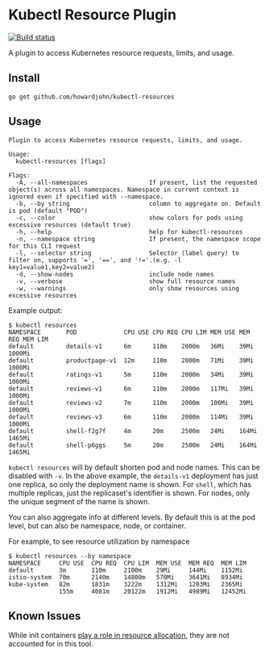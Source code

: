 # Kubectl Resource Plugin

[![Build status](https://badge.buildkite.com/cf86c7994aac947617af9b5a26cd4377f75f62d4f5a0529efa.svg)](https://buildkite.com/john-howard/build)

A plugin to access Kubernetes resource requests, limits, and usage.

## Install

`go get github.com/howardjohn/kubectl-resources`

## Usage

```
Plugin to access Kubernetes resource requests, limits, and usage.

Usage:
  kubectl-resources [flags]

Flags:
  -A, --all-namespaces                 If present, list the requested object(s) across all namespaces. Namespace in current context is ignored even if specified with --namespace.
  -b, --by string                      column to aggregate on. Default is pod (default "POD")
  -c, --color                          show colors for pods using excessive resources (default true)
  -h, --help                           help for kubectl-resources
  -n, --namespace string               If present, the namespace scope for this CLI request
  -l, --selector string                Selector (label query) to filter on, supports '=', '==', and '!='.(e.g. -l key1=value1,key2=value2)
  -d, --show-nodes                     include node names
  -v, --verbose                        show full resource names
  -w, --warnings                       only show resources using excessive resources
```

Example output:

```
$ kubectl resources
NAMESPACE       POD             CPU USE CPU REQ CPU LIM MEM USE MEM REQ MEM LIM
default         details-v1      6m      110m    2000m   36Mi    39Mi    1000Mi
default         productpage-v1  12m     110m    2000m   71Mi    39Mi    1000Mi
default         ratings-v1      5m      110m    2000m   34Mi    39Mi    1000Mi
default         reviews-v1      6m      110m    2000m   117Mi   39Mi    1000Mi
default         reviews-v2      7m      110m    2000m   106Mi   39Mi    1000Mi
default         reviews-v3      6m      110m    2000m   114Mi   39Mi    1000Mi
default         shell-f2g7f     4m      20m     2500m   24Mi    164Mi   1465Mi
default         shell-p6ggs     5m      20m     2500m   24Mi    164Mi   1465Mi
```

`kubectl resources` will by default shorten pod and node names. This can be disabled with `-v`.
In the above example, the `details-v1` deployment has just one replica, so only the deployment name is shown.
For `shell`, which has multiple replicas, just the replicaset's identifier is shown.
For nodes, only the unique segment of the name is shown.

You can also aggregate info at different levels. By default this is at the pod level, but can also be namespace, node, or container.

For example, to see resource utilization by namespace

```
$ kubectl resources --by namespace
NAMESPACE     CPU USE  CPU REQ  CPU LIM  MEM USE  MEM REQ  MEM LIM
default       3m       110m     2100m    29Mi     144Mi    1152Mi
istio-system  70m      2140m    14800m   570Mi    3641Mi   8934Mi
kube-system   82m      1831m    3222m    1312Mi   1203Mi   2365Mi
              155m     4081m    20122m   1912Mi   4989Mi   12452Mi
```

## Known Issues

While init containers [play a role in resource allocation](https://kubernetes.io/docs/concepts/workloads/pods/init-containers/#resources), they are not accounted for in this tool.